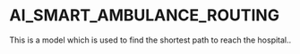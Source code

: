 # AI_SMART_AMBULANCE_ROUTING
This is a model which is used to find the shortest path to reach the hospital..
